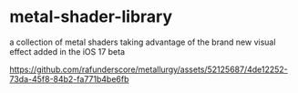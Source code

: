# metal-shader-library
 a collection of metal shaders taking advantage of the brand new visual effect added in the iOS 17 beta
     

https://github.com/rafunderscore/metallurgy/assets/52125687/4de12252-73da-45f8-84b2-fa771b4be6fb

